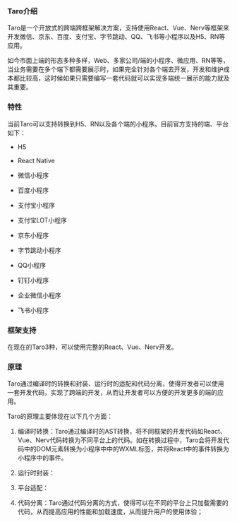 ### Taro介绍

Taro是一个开放式的跨端跨框架解决方案，支持使用React、Vue、Nerv等框架来开发微信、京东、百度、支付宝、字节跳动、QQ、飞书等小程序以及H5、RN等应用。

如今市面上端的形态多种多样，Web、多家公司/端的小程序、微应用、RN等等，当业务需要在多个端下都需要展示时，如果完全针对各个端去开发，开发和维护成本都比较高，这时候如果只需要编写一套代码就可以实现多端统一展示的能力就及其重要。

### 特性

当前Taro可以支持转换到H5、RN以及各个端的小程序。目前官方支持的端、平台如下：

- H5

- React Native

- 微信小程序

- 百度小程序

- 支付宝小程序

- 支付宝LOT小程序

- 京东小程序

- 字节跳动小程序

- QQ小程序

- 钉钉小程序

- 企业微信小程序

- 飞书小程序

### 框架支持

在现在的Taro3种，可以使用完整的React、Vue、Nerv开发。

### 原理

Taro通过编译时的转换和封装、运行时的适配和代码分离，使得开发者可以使用一套开发代码，实现了跨端的开发，从而让开发者可以方便的开发更多的端的应用。

Taro的原理主要体现在以下几个方面：

1. 编译时转换：Taro通过编译时的AST转换，将不同框架的开发代码如React、Vue、Nerv代码转换为不同平台上的代码。如在转换过程中，Taro会将开发代码中的DOM元素转换为小程序中中的WXML标签，并将React中的事件转换为小程序中的事件。

2. 运行时封装：

3. 平台适配：

4. 代码分离：Taro通过代码分离的方式，使得可以在不同的平台上只加载需要的代码，从而提高应用的性能和加载速度，从而提升用户的使用体验；